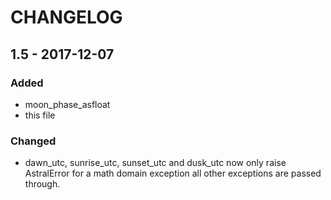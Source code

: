 # CHANGELOG

## 1.5 - 2017-12-07
### Added
- moon_phase_asfloat
- this file

### Changed
- dawn_utc, sunrise_utc, sunset_utc and dusk_utc now only raise AstralError for a math domain exception all other exceptions are passed through.
